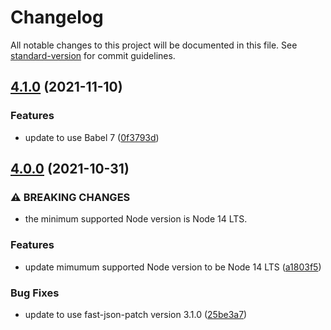 # Changelog

All notable changes to this project will be documented in this file. See [standard-version](https://github.com/conventional-changelog/standard-version) for commit guidelines.

## [4.1.0](https://github.com/kjots/express-json-data/compare/v4.0.0...v4.1.0) (2021-11-10)


### Features

* update to use Babel 7 ([0f3793d](https://github.com/kjots/express-json-data/commit/0f3793d9d9e74da390429aacf3dde03e3bfbc5a3))

## [4.0.0](https://github.com/kjots/express-json-data/compare/v3.2.1...v4.0.0) (2021-10-31)


### ⚠ BREAKING CHANGES

* the minimum supported Node version is Node 14 LTS.

### Features

* update mimumum supported Node version to be Node 14 LTS ([a1803f5](https://github.com/kjots/express-json-data/commit/a1803f591faec8a1b51b29b43a7a958328be9680))


### Bug Fixes

* update to use fast-json-patch version 3.1.0 ([25be3a7](https://github.com/kjots/express-json-data/commit/25be3a73083e3cb4a66c11bb569234f40c77b98c))

